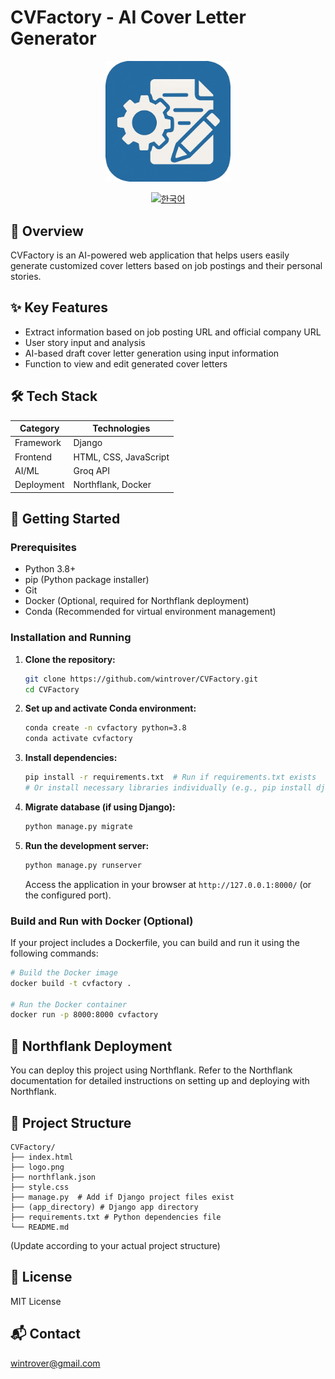 # CVFactory - AI Cover Letter Generator

<div align="center">
  <img src="logo.png" alt="CVFactory Logo" style="width:200px; height:auto;"/>
  <br>

  [![한국어](https://img.shields.io/badge/language-한국어-red.svg)](README.kr.md)
</div>

## 📖 Overview
CVFactory is an AI-powered web application that helps users easily generate customized cover letters based on job postings and their personal stories.

## ✨ Key Features
- Extract information based on job posting URL and official company URL
- User story input and analysis
- AI-based draft cover letter generation using input information
- Function to view and edit generated cover letters

## 🛠 Tech Stack
| Category | Technologies |
|----------|--------------|
| Framework | Django |
| Frontend | HTML, CSS, JavaScript |
| AI/ML | Groq API |
| Deployment | Northflank, Docker |

## 🚀 Getting Started

### Prerequisites
- Python 3.8+
- pip (Python package installer)
- Git
- Docker (Optional, required for Northflank deployment)
- Conda (Recommended for virtual environment management)

### Installation and Running

1. **Clone the repository:**
   ```bash
   git clone https://github.com/wintrover/CVFactory.git
   cd CVFactory
   ```

2. **Set up and activate Conda environment:**
   ```bash
   conda create -n cvfactory python=3.8
   conda activate cvfactory
   ```

3. **Install dependencies:**
   ```bash
   pip install -r requirements.txt  # Run if requirements.txt exists
   # Or install necessary libraries individually (e.g., pip install django)
   ```

4. **Migrate database (if using Django):**
   ```bash
   python manage.py migrate
   ```

5. **Run the development server:**
   ```bash
   python manage.py runserver
   ```

   Access the application in your browser at `http://127.0.0.1:8000/` (or the configured port).

### Build and Run with Docker (Optional)

If your project includes a Dockerfile, you can build and run it using the following commands:

```bash
# Build the Docker image
docker build -t cvfactory .

# Run the Docker container
docker run -p 8000:8000 cvfactory
```

## 🐳 Northflank Deployment
You can deploy this project using Northflank. Refer to the Northflank documentation for detailed instructions on setting up and deploying with Northflank.

## 📁 Project Structure
```
CVFactory/
├── index.html
├── logo.png
├── northflank.json
├── style.css
├── manage.py  # Add if Django project files exist
├── (app_directory) # Django app directory
├── requirements.txt # Python dependencies file
└── README.md
```
(Update according to your actual project structure)

## 📄 License
MIT License

## 📬 Contact
wintrover@gmail.com 